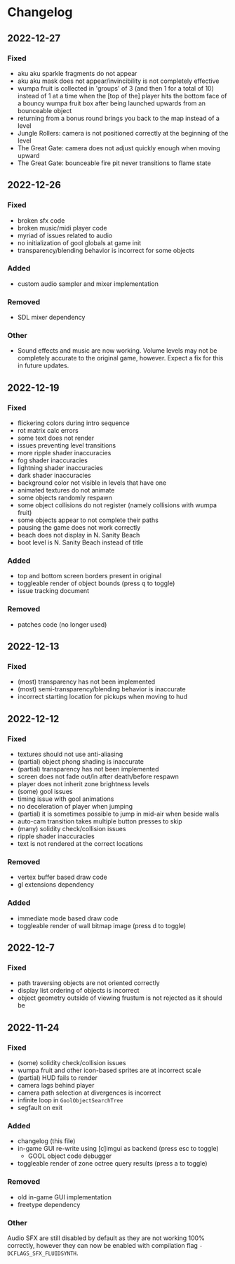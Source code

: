 # Changelog

## 2022-12-27

### Fixed

- aku aku sparkle fragments do not appear
- aku aku mask does not appear/invincibility is not completely effective
- wumpa fruit is collected in 'groups' of 3 (and then 1 for a total of 10) instead of 1 at a time when the [top of the] player hits the bottom face of a bouncy wumpa fruit box after being launched upwards from an bounceable object
- returning from a bonus round brings you back to the map instead of a level
- Jungle Rollers: camera is not positioned correctly at the beginning of the level
- The Great Gate: camera does not adjust quickly enough when moving upward
- The Great Gate: bounceable fire pit never transitions to flame state

## 2022-12-26

### Fixed

- broken sfx code
- broken music/midi player code
- myriad of issues related to audio
- no initialization of gool globals at game init
- transparency/blending behavior is incorrect for some objects

### Added

- custom audio sampler and mixer implementation

### Removed

- SDL mixer dependency

### Other

- Sound effects and music are now working. Volume levels may not be completely accurate to the original game, however. Expect a fix for this in future updates.

## 2022-12-19

### Fixed

- flickering colors during intro sequence
- rot matrix calc errors
- some text does not render
- issues preventing level transitions
- more ripple shader inaccuracies
- fog shader inaccuracies
- lightning shader inaccuracies
- dark shader inaccuracies
- background color not visible in levels that have one
- animated textures do not animate
- some objects randomly respawn
- some object collisions do not register (namely collisions with wumpa fruit)
- some objects appear to not complete their paths
- pausing the game does not work correctly
- beach does not display in N. Sanity Beach
- boot level is N. Sanity Beach instead of title

### Added

- top and bottom screen borders present in original
- toggleable render of object bounds (press <key>q</key> to toggle)
- issue tracking document

### Removed

- patches code (no longer used)

## 2022-12-13

### Fixed

- (most) transparency has not been implemented
- (most) semi-transparency/blending behavior is inaccurate
- incorrect starting location for pickups when moving to hud

## 2022-12-12

### Fixed

- textures should not use anti-aliasing
- (partial) object phong shading is inaccurate
- (partial) transparency has not been implemented
- screen does not fade out/in after death/before respawn
- player does not inherit zone brightness levels
- (some) gool issues
- timing issue with gool animations
- no deceleration of player when jumping
- (partial) it is sometimes possible to jump in mid-air when beside walls
- auto-cam transition takes multiple button presses to skip
- (many) solidity check/collision issues
- ripple shader inaccuracies
- text is not rendered at the correct locations

### Removed

- vertex buffer based draw code
- gl extensions dependency

### Added

- immediate mode based draw code
- toggleable render of wall bitmap image (press <key>d</key> to toggle)

## 2022-12-7

### Fixed

- path traversing objects are not oriented correctly
- display list ordering of objects is incorrect
- object geometry outside of viewing frustum is not rejected as it should be

## 2022-11-24

### Fixed

- (some) solidity check/collision issues
- wumpa fruit and other icon-based sprites are at incorrect scale
- (partial) HUD fails to render
- camera lags behind player
- camera path selection at divergences is incorrect
- infinite loop in `GoolObjectSearchTree`
- segfault on exit

### Added

- changelog (this file)
- in-game GUI re-write using [c]imgui as backend (press <key>esc</key> to toggle)
  - GOOL object code debugger
- toggleable render of zone octree query results (press <key>a</key> to toggle)

### Removed

- old in-game GUI implementation
- freetype dependency

### Other

Audio SFX are still disabled by default as they are not working 100% correctly, however they can now be enabled with compilation flag `-DCFLAGS_SFX_FLUIDSYNTH`.
